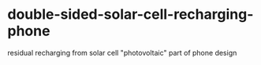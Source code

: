 # double-sided-solar-cell-recharging-phone
residual recharging from solar cell "photovoltaic" part of phone design
